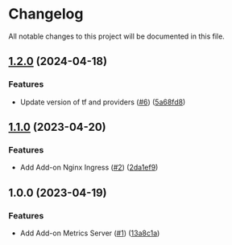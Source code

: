 # Changelog

All notable changes to this project will be documented in this file.

## [1.2.0](https://github.com/cloud-labs-infra/terraform-huaweicloud-cce-addons/compare/v1.1.0...v1.2.0) (2024-04-18)


### Features

* Update version of tf and providers ([#6](https://github.com/cloud-labs-infra/terraform-huaweicloud-cce-addons/issues/6)) ([5a68fd8](https://github.com/cloud-labs-infra/terraform-huaweicloud-cce-addons/commit/5a68fd8afe19d71c2e6a76bea357597aea19e968))

## [1.1.0](https://github.com/cloud-labs-infra/terraform-huaweicloud-cce-addons/compare/v1.0.0...v1.1.0) (2023-04-20)


### Features

* Add Add-on Nginx Ingress ([#2](https://github.com/cloud-labs-infra/terraform-huaweicloud-cce-addons/issues/2)) ([2da1ef9](https://github.com/cloud-labs-infra/terraform-huaweicloud-cce-addons/commit/2da1ef9e4a14e8385b0d9f731e37f484af7b4f50))

## 1.0.0 (2023-04-19)


### Features

* Add Add-on Metrics Server ([#1](https://github.com/cloud-labs-infra/terraform-huaweicloud-cce-addons/issues/1)) ([13a8c1a](https://github.com/cloud-labs-infra/terraform-huaweicloud-cce-addons/commit/13a8c1a4c3f3f4964886d20542c228ff668c95ca))
